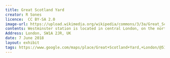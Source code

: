 ```yaml
---
title: Great Scotland Yard
creator: R Sones
licence:  CC BY-SA 2.0
image-url: https://upload.wikimedia.org/wikipedia/commons/3/3a/Great_Scotland_Yard_SW1_-_geograph.org.uk_-_1623573.jpg
contents: Westminster station is located in central London, on the north bank of the Thames River.Westminster underground station is one of the main film locations for "Harry Potter and the Order of the Phoenix".Harry Potter and Mr. Weasley passed through Westminster underground station when they were on their way to the Ministry of Magic for interrogation. Mr. Weasley was excited to see the "Muggle" turnstile gate in the station, although he met problems using his ticket at the turnstile gate.The station is located next to London's wonderful sites such as the Big Ben, Houses of Parliament and Downing Street.
Address: London, SW1A 2JR, UK
date: 7 June 2018
layout: exhibit
tags: https://www.google.com/maps/place/Great+Scotland+Yard,+London/@51.5063501,-0.1279579,17z/data=!3m1!4b1!4m5!3m4!1s0x487604cf07b5bca7:0x6bc6e7b25853dff8!8m2!3d51.5063501!4d-0.1257692
---
```


